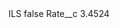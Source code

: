 <?xml version="1.0" encoding="UTF-8"?>
<CustomMetadata xmlns="http://soap.sforce.com/2006/04/metadata" xmlns:xsi="http://www.w3.org/2001/XMLSchema-instance" xmlns:xsd="http://www.w3.org/2001/XMLSchema">
    <label>ILS</label>
    <protected>false</protected>
    <values>
        <field>Rate__c</field>
        <value xsi:type="xsd:double">3.4524</value>
    </values>
</CustomMetadata>

